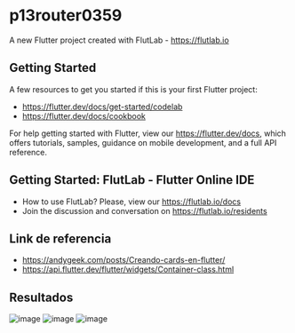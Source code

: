 # p13router0359

A new Flutter project created with FlutLab - https://flutlab.io

## Getting Started

A few resources to get you started if this is your first Flutter project:

- https://flutter.dev/docs/get-started/codelab
- https://flutter.dev/docs/cookbook

For help getting started with Flutter, view our
https://flutter.dev/docs, which offers tutorials,
samples, guidance on mobile development, and a full API reference.

## Getting Started: FlutLab - Flutter Online IDE

- How to use FlutLab? Please, view our https://flutlab.io/docs
- Join the discussion and conversation on https://flutlab.io/residents

## Link de referencia

- https://andygeek.com/posts/Creando-cards-en-flutter/
- https://api.flutter.dev/flutter/widgets/Container-class.html

## Resultados
![image](https://github.com/GarciaJ128/Act14-rutas0359/assets/143743623/7515e173-2edf-4c6b-bc21-f5a43d35c434)
![image](https://github.com/GarciaJ128/Act14-rutas0359/assets/143743623/1e1a0200-212d-4c38-ab9f-282b9d35e2df)
![image](https://github.com/GarciaJ128/Act14-rutas0359/assets/143743623/aafd8062-8cb8-45af-a949-13461ed438b4)

